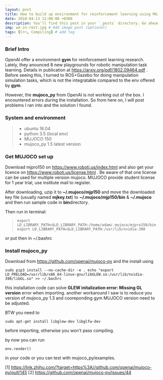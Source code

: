 ```yaml
---
layout: post
title: How to build up environment for reinforcement learning using MUJOCO, mujoco_py and OpenAI gym.
date: 2018-04-13 12:00:00 +0300
description: You’ll find this post in your `_posts` directory. Go ahead and edit it and re-build the site to see your changes. # Add post description (optional)
img: we-in-rest.jpg # Add image post (optional)
tags: [C++, Compiling] # add tag
---
```


### Brief Intro

OpenAI offer a environment **gym** for reinforcement learning research. Lately, they anounced 8 new playgrounds for robotic manipulation task learning.
Details in publication at https://arxiv.org/pdf/1802.09464.pdf . Before seeing this, I turned to ROS+Gazebo for doing manipulation simulation tasks,
which is not the integratable compared to the env offered by **gym**.

However, the **mujoco_py** from OpenAI is not working out of the box. I encountered errors during the installation.
So from here on, I will post problems I ran into and the solution I found.


### System and environment

> * ubuntu 16.04
> * python 3.5 (local env)
> * MUJOCO 150
> * mujoco_py 1.5 latest version


### Get MUJOCO set up
Download mjpro150 on https://www.roboti.us/index.html and also get your licence on https://www.roboti.us/license.html .
Be aware of that one license can be used for multiple version mujoco. MUJOCO provide student license for 1 year trial, use institute 
mail to register.

After downloading, uzip it to **~/.mujoco/mjp150** and move the downloaded key file (usually named **mjkey.txt**) to 
**~/.mujoco/mjp150/bin** & **~/.mujoco** and then run sample code in **bin**directory.

Then run in terminal:

> `export LD_LIBRARY_PATH=$LD_LIBRARY_PATH:/home/adam/.mujoco/mjpro150/bin
>   export LD_LIBRARY_PATH=$LD_LIBRARY_PATH:/usr/lib/nvidia-390
> `

or put then in ~/.bashrc

### Install mujoco_py

Download from https://github.com/openai/mujoco-py and the install using

`
sudo pip3 install --no-cache-dir -e .
echo "export LD_PRELOAD=/usr/lib/x86_64-linux-gnu/libGLEW.so:/usr/lib/nvidia-390/libGL.so" >> ~/.bashrc
`


this installation code can solve **GLEW initalization error: Missing GL version** error when importing.
another workaround I saw is to reduce you version of mujoco_py 1.3 and cooreponding gym MUJOCO version need to be 
adjusted.


BTW you need to 

`sudo apt-get install libglew-dev libglfw-dev`

before importing, otherwise you won't pass compiling.

by now you can run 

`env.render()`

in your code or you can test with mujoco_py/examples.

[1] https://link.zhihu.com/?target=https%3A//github.com/openai/mujoco-py/pull/145
[2] https://github.com/openai/mujoco-py/issues/44
